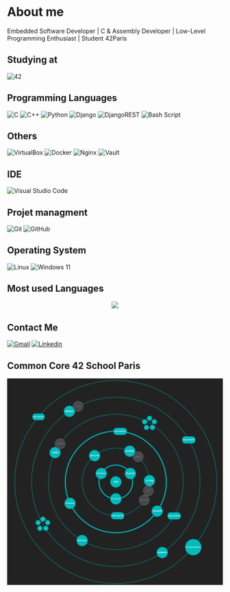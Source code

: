 # About me
Embedded Software Developer | C & Assembly Developer | Low-Level Programming Enthusiast | Student 42Paris
## Studying at
![42](https://img.shields.io/badge/-42_paris-black?style=for-the-badge&logo=42&logoColor=white)

## Programming Languages
![C](https://img.shields.io/badge/c-%2300599C.svg?style=for-the-badge&logo=c&logoColor=white)
![C++](https://img.shields.io/badge/c++-%2300599C.svg?style=for-the-badge&logo=c%2B%2B&logoColor=white)
![Python](https://img.shields.io/badge/python-3670A0?style=for-the-badge&logo=python&logoColor=ffdd54)
![Django](https://img.shields.io/badge/django-%23092E20.svg?style=for-the-badge&logo=django&logoColor=white)
![DjangoREST](https://img.shields.io/badge/DJANGO-REST-ff1709?style=for-the-badge&logo=django&logoColor=white&color=ff1709&labelColor=gray)
![Bash Script](https://img.shields.io/badge/bash_script-%23121011.svg?style=for-the-badge&logo=gnu-bash&logoColor=white)

## Others
![VirtualBox](https://img.shields.io/badge/VirtualBox-21416b?style=for-the-badge&logo=VirtualBox&logoColor=white)
![Docker](https://img.shields.io/badge/docker-%230db7ed.svg?style=for-the-badge&logo=docker&logoColor=white)
![Nginx](https://img.shields.io/badge/nginx-%23009639.svg?style=for-the-badge&logo=nginx&logoColor=white)
![Vault](https://img.shields.io/badge/Vault-black?style=for-the-badge&logo=Vault)

## IDE
![Visual Studio Code](https://img.shields.io/badge/Visual%20Studio%20Code-0078d7.svg?style=for-the-badge&logo=visual-studio-code&logoColor=white)

## Projet managment
![Git](https://img.shields.io/badge/git-%23F05033.svg?style=for-the-badge&logo=git&logoColor=white)
![GitHub](https://img.shields.io/badge/github-%23121011.svg?style=for-the-badge&logo=github&logoColor=white)

## Operating System
![Linux](https://img.shields.io/badge/Linux-FCC624?style=for-the-badge&logo=linux&logoColor=black)
![Windows 11](https://img.shields.io/badge/Windows%2011-%230079d5.svg?style=for-the-badge&logo=Windows%2011&logoColor=white)

## Most used Languages
<p align="center">
  <img src="https://github-readme-stats.vercel.app/api/top-langs/?username=J0hann3&langs_count=10&layout=compact" />
</p>

## Contact Me
[![Gmail](https://img.shields.io/badge/Gmail-D14836?style=flat&logo=gmail&logoColor=white)](mailto:johanne.vgn@gmail.com)
[![Linkedin](https://img.shields.io/badge/LinkedIn-0077B5?style=flat&logo=linkedin&logoColor=white)](https://www.linkedin.com/in/johanne-vigny-7076b033b)

## Common Core 42 School Paris
![Holy_graph](/img/holy_graph.png)

